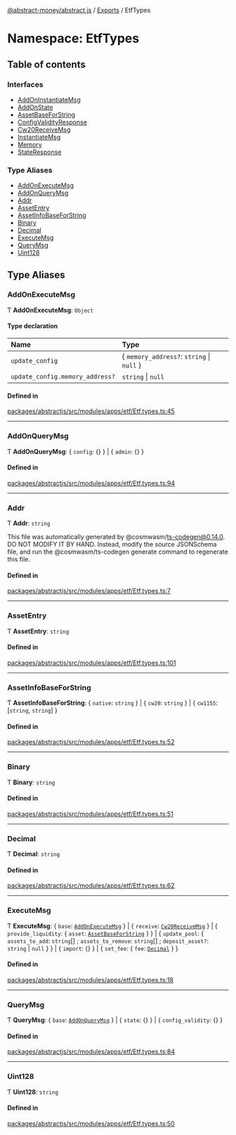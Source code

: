 [@abstract-money/abstract.js](../README.md) / [Exports](../modules.md) / EtfTypes

# Namespace: EtfTypes

## Table of contents

### Interfaces

- [AddOnInstantiateMsg](../interfaces/EtfTypes.AddOnInstantiateMsg.md)
- [AddOnState](../interfaces/EtfTypes.AddOnState.md)
- [AssetBaseForString](../interfaces/EtfTypes.AssetBaseForString.md)
- [ConfigValidityResponse](../interfaces/EtfTypes.ConfigValidityResponse.md)
- [Cw20ReceiveMsg](../interfaces/EtfTypes.Cw20ReceiveMsg.md)
- [InstantiateMsg](../interfaces/EtfTypes.InstantiateMsg.md)
- [Memory](../interfaces/EtfTypes.Memory.md)
- [StateResponse](../interfaces/EtfTypes.StateResponse.md)

### Type Aliases

- [AddOnExecuteMsg](EtfTypes.md#addonexecutemsg)
- [AddOnQueryMsg](EtfTypes.md#addonquerymsg)
- [Addr](EtfTypes.md#addr)
- [AssetEntry](EtfTypes.md#assetentry)
- [AssetInfoBaseForString](EtfTypes.md#assetinfobaseforstring)
- [Binary](EtfTypes.md#binary)
- [Decimal](EtfTypes.md#decimal)
- [ExecuteMsg](EtfTypes.md#executemsg)
- [QueryMsg](EtfTypes.md#querymsg)
- [Uint128](EtfTypes.md#uint128)

## Type Aliases

### AddOnExecuteMsg

Ƭ **AddOnExecuteMsg**: `Object`

#### Type declaration

| Name | Type |
| :------ | :------ |
| `update_config` | { `memory_address?`: `string` \| ``null``  } |
| `update_config.memory_address?` | `string` \| ``null`` |

#### Defined in

[packages/abstractjs/src/modules/apps/etf/Etf.types.ts:45](https://github.com/AbstractSDK/frontend/blob/07410073/packages/abstractjs/src/modules/apps/etf/Etf.types.ts#L45)

___

### AddOnQueryMsg

Ƭ **AddOnQueryMsg**: { `config`: {}  } \| { `admin`: {}  }

#### Defined in

[packages/abstractjs/src/modules/apps/etf/Etf.types.ts:94](https://github.com/AbstractSDK/frontend/blob/07410073/packages/abstractjs/src/modules/apps/etf/Etf.types.ts#L94)

___

### Addr

Ƭ **Addr**: `string`

This file was automatically generated by @cosmwasm/ts-codegen@0.14.0.
DO NOT MODIFY IT BY HAND. Instead, modify the source JSONSchema file,
and run the @cosmwasm/ts-codegen generate command to regenerate this file.

#### Defined in

[packages/abstractjs/src/modules/apps/etf/Etf.types.ts:7](https://github.com/AbstractSDK/frontend/blob/07410073/packages/abstractjs/src/modules/apps/etf/Etf.types.ts#L7)

___

### AssetEntry

Ƭ **AssetEntry**: `string`

#### Defined in

[packages/abstractjs/src/modules/apps/etf/Etf.types.ts:101](https://github.com/AbstractSDK/frontend/blob/07410073/packages/abstractjs/src/modules/apps/etf/Etf.types.ts#L101)

___

### AssetInfoBaseForString

Ƭ **AssetInfoBaseForString**: { `native`: `string`  } \| { `cw20`: `string`  } \| { `cw1155`: [`string`, `string`]  }

#### Defined in

[packages/abstractjs/src/modules/apps/etf/Etf.types.ts:52](https://github.com/AbstractSDK/frontend/blob/07410073/packages/abstractjs/src/modules/apps/etf/Etf.types.ts#L52)

___

### Binary

Ƭ **Binary**: `string`

#### Defined in

[packages/abstractjs/src/modules/apps/etf/Etf.types.ts:51](https://github.com/AbstractSDK/frontend/blob/07410073/packages/abstractjs/src/modules/apps/etf/Etf.types.ts#L51)

___

### Decimal

Ƭ **Decimal**: `string`

#### Defined in

[packages/abstractjs/src/modules/apps/etf/Etf.types.ts:62](https://github.com/AbstractSDK/frontend/blob/07410073/packages/abstractjs/src/modules/apps/etf/Etf.types.ts#L62)

___

### ExecuteMsg

Ƭ **ExecuteMsg**: { `base`: [`AddOnExecuteMsg`](EtfTypes.md#addonexecutemsg)  } \| { `receive`: [`Cw20ReceiveMsg`](../interfaces/EtfTypes.Cw20ReceiveMsg.md)  } \| { `provide_liquidity`: { `asset`: [`AssetBaseForString`](../interfaces/EtfTypes.AssetBaseForString.md)  }  } \| { `update_pool`: { `assets_to_add`: `string`[] ; `assets_to_remove`: `string`[] ; `deposit_asset?`: `string` \| ``null``  }  } \| { `import`: {}  } \| { `set_fee`: { `fee`: [`Decimal`](EtfTypes.md#decimal)  }  }

#### Defined in

[packages/abstractjs/src/modules/apps/etf/Etf.types.ts:18](https://github.com/AbstractSDK/frontend/blob/07410073/packages/abstractjs/src/modules/apps/etf/Etf.types.ts#L18)

___

### QueryMsg

Ƭ **QueryMsg**: { `base`: [`AddOnQueryMsg`](EtfTypes.md#addonquerymsg)  } \| { `state`: {}  } \| { `config_validity`: {}  }

#### Defined in

[packages/abstractjs/src/modules/apps/etf/Etf.types.ts:84](https://github.com/AbstractSDK/frontend/blob/07410073/packages/abstractjs/src/modules/apps/etf/Etf.types.ts#L84)

___

### Uint128

Ƭ **Uint128**: `string`

#### Defined in

[packages/abstractjs/src/modules/apps/etf/Etf.types.ts:50](https://github.com/AbstractSDK/frontend/blob/07410073/packages/abstractjs/src/modules/apps/etf/Etf.types.ts#L50)
